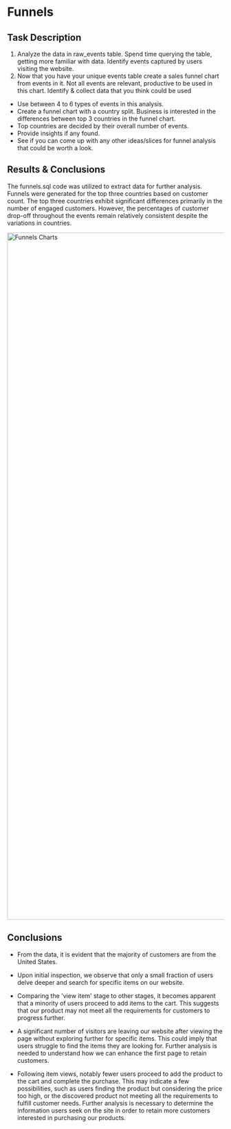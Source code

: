 # Funnels 

## Task Description

1. Analyze the data in raw_events table. Spend time querying the table, getting more familiar with data. Identify events captured by users visiting the website.
2. Now that you have your unique events table create a sales funnel chart from events in it. Not all events are relevant, productive to be used in this chart. Identify & collect data that you think could be used

* Use between 4 to 6 types of events in this analysis.
* Create a funnel chart with a country split. Business is interested in the differences between top 3 countries in the funnel chart.
* Top countries are decided by their overall number of events.
* Provide insights if any found.
* See if you can come up with any other ideas/slices for funnel analysis that could be worth a look.

## Results & Conclusions 

The funnels.sql code was utilized to extract data for further analysis. Funnels were generated for the top three countries based on customer count. The top three countries exhibit significant differences primarily in the number of engaged customers. However, the percentages of customer drop-off throughout the events remain relatively consistent despite the variations in countries. 

<img width="1594" alt="Funnels Charts" src="https://github.com/LinasSut/Turing-College-Data-Projects/assets/92430287/e5ab2bfc-879e-43ad-9741-f8ae79e2ec33">

## Conclusions

- From the data, it is evident that the majority of customers are from the United States.

- Upon initial inspection, we observe that only a small fraction of users delve deeper and search for specific items on our website.

- Comparing the 'view item' stage to other stages, it becomes apparent that a minority of users proceed to add items to the cart. This suggests that our product may not meet all the requirements for customers to progress further.

- A significant number of visitors are leaving our website after viewing the page without exploring further for specific items. This could imply that users struggle to find the items they are looking for. Further analysis is needed to understand how we can enhance the first page to retain customers.

- Following item views, notably fewer users proceed to add the product to the cart and complete the purchase. This may indicate a few possibilities, such as users finding the product but considering the price too high, or the discovered product not meeting all the requirements to fulfill customer needs. Further analysis is necessary to determine the information users seek on the site in order to retain more customers interested in purchasing our products.





